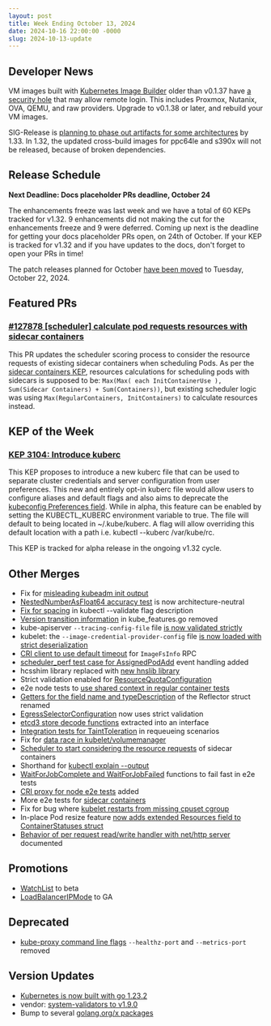 ```yaml
---
layout: post
title: Week Ending October 13, 2024
date: 2024-10-16 22:00:00 -0000
slug: 2024-10-13-update
---
```


## Developer News

VM images built with [Kubernetes Image Builder](https://github.com/kubernetes-sigs/image-builder) older than v0.1.37 have [a security hole](https://github.com/kubernetes/kubernetes/issues/128007) that may allow remote login.  This includes Proxmox, Nutanix, OVA, QEMU, and raw providers.  Upgrade to v0.1.38 or later, and rebuild your VM images.

SIG-Release is [planning to phase out artifacts for some architectures](https://groups.google.com/a/kubernetes.io/g/dev/c/12uRwQIi51U) by 1.33.  In 1.32, the updated cross-build images for ppc64le and s390x will not be released, because of broken dependencies.

## Release Schedule

**Next Deadline: Docs placeholder PRs deadline, October 24**

The enhancements freeze was last week and we have a total of 60 KEPs tracked for v1.32. 9 enhancements did not making the cut for the enhancements freeze and 9 were deferred. Coming up next is the deadline for getting your docs placeholder PRs open, on 24th of October. If your KEP is tracked for v1.32 and if you have updates to the docs, don't forget to open your PRs in time!

The patch releases planned for October [have been moved](https://groups.google.com/a/kubernetes.io/g/dev/c/ycnFVQwOlz8) to Tuesday, October 22, 2024.

## Featured PRs

### [#127878 [scheduler] calculate pod requests resources with sidecar containers](https://github.com/kubernetes/kubernetes/pull/127878)

This PR updates the scheduler scoring process to consider the resource requests of existing sidecar containers when scheduling Pods. As per the [sidecar containers KEP](https://github.com/kubernetes/enhancements/blob/master/keps/sig-node/753-sidecar-containers/README.md#resources-calculation-for-scheduling-and-pod-admission), resources calculations for scheduling pods with sidecars is supposed to be: `Max(Max( each InitContainerUse ), Sum(Sidecar Containers) + Sum(Containers))`, but existing scheduler logic was using `Max(RegularContainers, InitContainers)` to calculate resources instead.

## KEP of the Week

### [KEP 3104: Introduce kuberc](https://github.com/kubernetes/enhancements/blob/master/keps/sig-cli/3104-introduce-kuberc/README.md)

This KEP proposes to introduce a new kuberc file that can be used to separate cluster credentials and server configuration from user preferences. This new and entirely opt-in kuberc file would allow users to configure aliases and default flags and also aims to deprecate the [kubeconfig Preferences field](https://github.com/kubernetes/kubernetes/blob/4b024fc4eeb4a3eeb831e7fddec52b83d0b072df/staging/src/k8s.io/client-go/tools/clientcmd/api/v1/types.go#L40). While in alpha, this feature can be enabled by setting the KUBECTL_KUBERC environment variable to true. The file will default to being located in ~/.kube/kuberc. A flag will allow overriding this default location with a path i.e. kubectl --kuberc /var/kube/rc.

This KEP is tracked for alpha release in the ongoing v1.32 cycle.

## Other Merges

* Fix for [misleading kubeadm init output](https://github.com/kubernetes/kubernetes/pull/128118)
* [NestedNumberAsFloat64 accuracy test](https://github.com/kubernetes/kubernetes/pull/128099) is now architecture-neutral
* [Fix for spacing](https://github.com/kubernetes/kubernetes/pull/128081) in kubectl --validate flag description
* [Version transition information](https://github.com/kubernetes/kubernetes/pull/128076) in kube_features.go removed
* kube-apiserver `--tracing-config-file` file [is now validated strictly](https://github.com/kubernetes/kubernetes/pull/128073)
* kubelet: the `--image-credential-provider-config` file [is now loaded with strict deserialization](https://github.com/kubernetes/kubernetes/pull/128062)
* [CRI client to use default timeout](https://github.com/kubernetes/kubernetes/pull/128052) for `ImageFsInfo` RPC
* [scheduler_perf test case for AssignedPodAdd](https://github.com/kubernetes/kubernetes/pull/128050) event handling added
* hcsshim library replaced with [new hnslib library](https://github.com/kubernetes/kubernetes/pull/128045)
* Strict validation enabled for [ResourceQuotaConfiguration](https://github.com/kubernetes/kubernetes/pull/128038)
* e2e node tests to [use shared context in regular container tests](https://github.com/kubernetes/kubernetes/pull/128037)
* [Getters for the field name and typeDescription](https://github.com/kubernetes/kubernetes/pull/128035) of the Reflector struct renamed
* [EgressSelectorConfiguration](https://github.com/kubernetes/kubernetes/pull/128011) now uses strict validation
* [etcd3 store decode functions](https://github.com/kubernetes/kubernetes/pull/127982) extracted into an interface
* [Integration tests for TaintToleration](https://github.com/kubernetes/kubernetes/pull/127923) in requeueing scenarios
* Fix for [data race in kubelet/volumemanager](https://github.com/kubernetes/kubernetes/pull/127919)
* [Scheduler to start considering the resource requests](https://github.com/kubernetes/kubernetes/pull/127878) of sidecar containers
* Shorthand for [kubectl explain --output](https://github.com/kubernetes/kubernetes/pull/127869)
* [WaitForJobComplete and WaitForJobFailed](https://github.com/kubernetes/kubernetes/pull/127695) functions to fail fast in e2e tests
* [CRI proxy for node e2e tests](https://github.com/kubernetes/kubernetes/pull/127495) added
* More e2e tests for [sidecar containers](https://github.com/kubernetes/kubernetes/pull/127221)
* Fix for bug where [kubelet restarts from missing cpuset cgroup](https://github.com/kubernetes/kubernetes/pull/125923)
* In-place Pod resize feature [now adds extended Resources field to ContainerStatuses struct](https://github.com/kubernetes/kubernetes/pull/124227)
* [Behavior of per request read/write handler with net/http server](https://github.com/kubernetes/kubernetes/pull/122923) documented

## Promotions

* [WatchList](https://github.com/kubernetes/kubernetes/pull/128053) to beta
* [LoadBalancerIPMode](https://github.com/kubernetes/kubernetes/pull/127348) to GA

## Deprecated
 
* [kube-proxy command line flags](https://github.com/kubernetes/kubernetes/pull/127930) `--healthz-port` and `--metrics-port` removed

## Version Updates

* [Kubernetes is now built with go 1.23.2](https://github.com/kubernetes/kubernetes/pull/128110)
* vendor: [system-validators to v1.9.0](https://github.com/kubernetes/kubernetes/pull/128149)
* Bump to several [golang.org/x packages](https://github.com/kubernetes/kubernetes/pull/127998)
